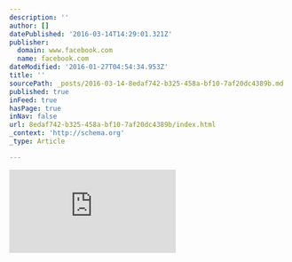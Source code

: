 ```yaml
---
description: ''
author: []
datePublished: '2016-03-14T14:29:01.321Z'
publisher:
  domain: www.facebook.com
  name: facebook.com
dateModified: '2016-01-27T04:54:34.953Z'
title: ''
sourcePath: _posts/2016-03-14-8edaf742-b325-458a-bf10-7af20dc4389b.md
published: true
inFeed: true
hasPage: true
inNav: false
url: 8edaf742-b325-458a-bf10-7af20dc4389b/index.html
_context: 'http://schema.org'
_type: Article

---
```

![](https://external-ord1-1.xx.fbcdn.net/safe_image.php?d=AQD2CTj2NVhMqP21&w=470&h=470&url=https%3A%2F%2Figcdn-photos-g-a.akamaihd.net%2Fhphotos-ak-xpt1%2Ft51.2885-15%2Fe35%2F12552364_825455940897206_181575918_n.jpg&ext=png2jpg)